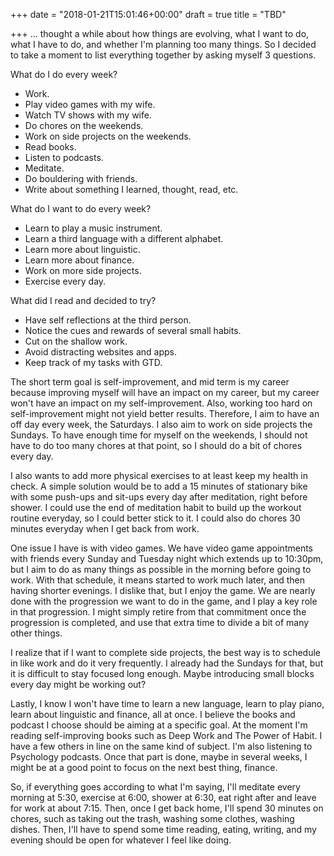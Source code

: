 +++
date = "2018-01-21T15:01:46+00:00"
draft = true
title = "TBD"

+++
... thought a while about how things are evolving, what I want to do, what I have to do, and whether I'm planning too many things. So I decided to take a moment to list everything together by asking myself 3 questions.

What do I do every week?

* Work.
* Play video games with my wife.
* Watch TV shows with my wife.
* Do chores on the weekends.
* Work on side projects on the weekends.
* Read books.
* Listen to podcasts.
* Meditate.
* Do bouldering with friends.
* Write about something I learned, thought, read, etc.

What do I want to do every week?

* Learn to play a music instrument.
* Learn a third language with a different alphabet.
* Learn more about linguistic.
* Learn more about finance.
* Work on more side projects.
* Exercise every day.

What did I read and decided to try?

* Have self reflections at the third person.
* Notice the cues and rewards of several small habits.
* Cut on the shallow work.
* Avoid distracting websites and apps.
* Keep track of my tasks with GTD.

The short term goal is self-improvement, and mid term is my career because improving myself will have an impact on my career, but my career won't have an impact on my self-improvement. Also, working too hard on self-improvement might not yield better results. Therefore, I aim to have an off day every week, the Saturdays. I also aim to work on side projects the Sundays. To have enough time for myself on the weekends, I should not have to do too many chores at that point, so I should do a bit of chores every day.

I also wants to add more physical exercises to at least keep my health in check. A simple solution would be to add a 15 minutes of stationary bike with some push-ups and sit-ups every day after meditation, right before shower. I could use the end of meditation habit to build up the workout routine everyday, so I could better stick to it. I could also do chores 30 minutes everyday when I get back from work.

One issue I have is with video games. We have video game appointments with friends every Sunday and Tuesday night which extends up to 10:30pm, but I aim to do as many things as possible in the morning before going to work. With that schedule, it means started to work much later, and then having shorter evenings. I dislike that, but I enjoy the game. We are nearly done with the progression we want to do in the game, and I play a key role in that progression. I might simply retire from that commitment once the progression is completed, and use that extra time to divide a bit of many other things.

I realize that if I want to complete side projects, the best way is to schedule in like work and do it very frequently. I already had the Sundays for that, but it is difficult to stay focused long enough. Maybe introducing small blocks every day might be working out?

Lastly, I know I won't have time to learn a new language, learn to play piano, learn about linguistic and finance, all at once. I believe the books and podcast I choose should be aiming at a specific goal. At the moment I'm reading self-improving books such as Deep Work and The Power of Habit. I have a few others in line on the same kind of subject. I'm also listening to Psychology podcasts. Once that part is done, maybe in several weeks, I might be at a good point to focus on the next best thing, finance.

So, if everything goes according to what I'm saying, I'll meditate every morning at 5:30, exercise at 6:00, shower at 6:30, eat right after and leave for work at about 7:15. Then, once I get back home, I'll spend 30 minutes on chores, such as taking out the trash, washing some clothes, washing dishes. Then, I'll have to spend some time reading, eating, writing, and my evening should be open for whatever I feel like doing.